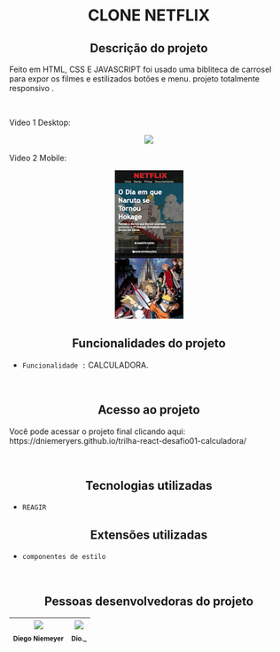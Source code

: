 <h1 align="center"> CLONE NETFLIX </h1>

<h2 align="center">Descrição do projeto </h2>
<p>Feito em HTML, CSS E JAVASCRIPT foi usado uma bibliteca de carrosel para expor os filmes e estilizados botões e menu. projeto totalmente responsivo .</p>

<br>

<p>Video 1 Desktop: </p>
<p align="center"> <img src="img/pc.gif">


<p>Video 2 Mobile: </p>
<p align="center"> <img src="img/mobile.gif">


<br>

<h2 align="center"> Funcionalidades do projeto </h2>

-   ``Funcionalidade :`` CALCULADORA.

<br>

<h2 align="center"> Acesso ao projeto </h2>
<p> Você pode acessar o projeto final clicando aqui: https://dniemeryers.github.io/trilha-react-desafio01-calculadora/ </p>
<br>
<h2 align="center"> Tecnologias utilizadas </h2>

-   ``REAGIR``

<h2 align="center"> Extensões utilizadas </h2>

-  ``componentes de estilo``

<br>
<h2 align="center"> Pessoas desenvolvedoras do projeto </h2>


| <img src="https://avatars.githubusercontent.com/u/102764313?s=400&u=047422d2a39301a63cf43bd6e961046c7ae76e0e&v=4" width=115><br><sub>Diego Niemeyer</sub> | <img src="https://guiadeti.com.br/wp-content/uploads/2022/01/guia-cursos-dio.png" width=115><br><sub>Dio._</sub> |
| :---: | :---: |
